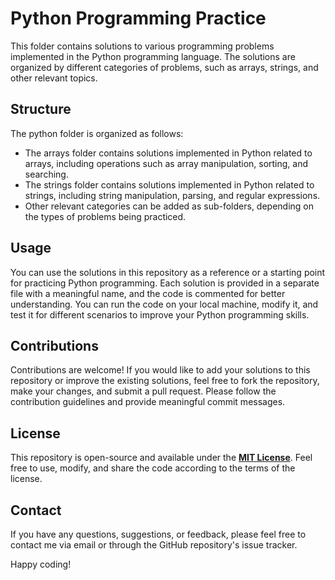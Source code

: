 # Python Programming Practice
This folder contains solutions to various programming problems implemented in the Python programming language. The solutions are organized by different categories of problems, such as arrays, strings, and other relevant topics.

## Structure
The python folder is organized as follows:
- The arrays folder contains solutions implemented in Python related to arrays, including operations such as array manipulation, sorting, and searching.
- The strings folder contains solutions implemented in Python related to strings, including string manipulation, parsing, and regular expressions.
- Other relevant categories can be added as sub-folders, depending on the types of problems being practiced.

## Usage
You can use the solutions in this repository as a reference or a starting point for practicing Python programming. Each solution is provided in a separate file with a meaningful name, and the code is commented for better understanding. You can run the code on your local machine, modify it, and test it for different scenarios to improve your Python programming skills.

## Contributions
Contributions are welcome! If you would like to add your solutions to this repository or improve the existing solutions, feel free to fork the repository, make your changes, and submit a pull request. Please follow the contribution guidelines and provide meaningful commit messages.

## License
This repository is open-source and available under the **[MIT License](https://mit-license.org/)**. Feel free to use, modify, and share the code according to the terms of the license.

## Contact
If you have any questions, suggestions, or feedback, please feel free to contact me via email or through the GitHub repository's issue tracker.

Happy coding!